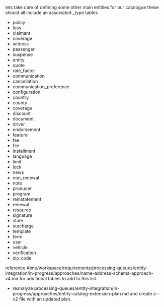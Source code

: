 lets take care of defining some other main entities for our catalogue these should all include an associated _type tables
- policy
- loss
- claimant
- coverage
- witness
- passenger
- suspense
- entity
- quote
- rate_factor
- communication 
- cancellation
- communication_preference
- configuration
- country 
- county
- coverage
- discount
- document 
- driver
- endorsement
- feature
- fee
- file
- installment
- language
- limit
- lock
- news
- non_renewal
- note
- producer
- program
- reinstatement
- renewal
- resource
- signature
- state
- surcharge
- template
- term
- user
- vehicle
- verification
- zip_code

reference Aime/workspace/requirements/processing-queues/entity-integration/in-progress/approaches/name-address-schema-approach-v4.md for additional tables to add to this list.
- reanalyze processing-queues/entity-integration/in-progress/approaches/entity-catalog-extension-plan.md and create a -v2 file with an updated plan.